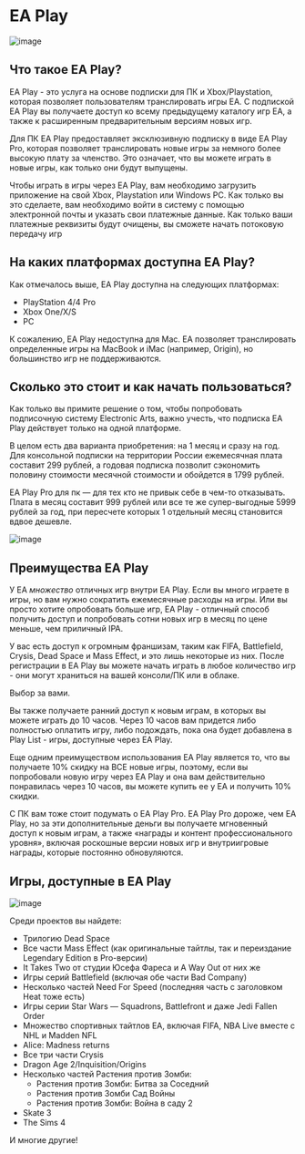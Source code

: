 # EA Play
![image](https://user-images.githubusercontent.com/125721252/220325351-03fc79bb-ac06-460b-94a9-1cad092a7998.png) 
## Что такое EA Play?
<p> EA Play - это услуга на основе подписки для ПК и Xbox/Playstation, которая позволяет пользователям транслировать игры EA. С подпиской EA Play вы получаете доступ ко всему предыдущему каталогу игр EA, а также к расширенным предварительным версиям новых игр. </p>

<p> Для ПК EA Play предоставляет эксклюзивную подписку в виде EA Play Pro, которая позволяет транслировать новые игры за немного более высокую плату за членство. Это означает, что вы можете играть в новые игры, как только они будут выпущены. </p>

<p> Чтобы играть в игры через EA Play, вам необходимо загрузить приложение на свой Xbox, Playstation или Windows PC. Как только вы это сделаете, вам необходимо войти в систему с помощью электронной почты и указать свои платежные данные. Как только ваши платежные реквизиты будут очищены, вы сможете начать потоковую передачу игр </p>

## На каких платформах доступна EA Play?
Как отмечалось выше, EA Play доступна на следующих платформах:
* PlayStation 4/4 Pro
* Xbox One/X/S
* PC
<p> К сожалению, EA Play недоступна для Mac. EA позволяет транслировать определенные игры на MacBook и iMac (например, Origin), но большинство игр не поддерживаются. </p>

## Сколько это стоит и как начать пользоваться?
Как только вы примите решение о том, чтобы попробовать подписочную систему Electronic Arts, важно учесть, что подписка EA Play действует только на одной платформе.

В целом есть два варианта приобретения: на 1 месяц и сразу на год. Для консольной подписки на территории России ежемесячная плата составит 299 рублей, а годовая подписка позволит сэкономить половину стоимости месячной стоимости и обойдется в 1799 рублей.

EA Play Pro для пк — для тех кто не привык себе в чем-то отказывать. Плата в месяц составит 999 рублей или все те же супер-выгодные 5999 рублей за год, при пересчете которых 1 отдельный месяц становится вдвое дешевле.

![image](https://user-images.githubusercontent.com/125721252/220340817-6099bf11-79b8-4a25-a6ae-9ecfdc3d3f7c.png)

## Преимущества EA Play 
У EA _множество_ отличных игр внутри EA Play. Если вы много играете в игры, но вам нужно сократить ежемесячные расходы на игры. Или вы просто хотите опробовать больше игр, EA Play - отличный способ получить доступ и попробовать сотни новых игр в месяц по цене меньше, чем приличный IPA.

У вас есть доступ к огромным франшизам, таким как FIFA, Battlefield, Crysis, Dead Space и Mass Effect, и это лишь некоторые из них. После регистрации в EA Play вы можете начать играть в любое количество игр - они могут храниться на вашей консоли/ПК или в облаке.

Выбор за вами.

Вы также получаете ранний доступ к новым играм, в которых вы можете играть до 10 часов. Через 10 часов вам придется либо полностью оплатить игру, либо подождать, пока она будет добавлена в Play List - игры, доступные через EA Play.

Еще одним преимуществом использования EA Play является то, что вы получаете 10% скидку на ВСЕ новые игры, поэтому, если вы попробовали новую игру через EA Play и она вам действительно понравилась через 10 часов, вы можете купить ее у EA и получить 10% скидки.

С ПК вам тоже стоит подумать о EA Play Pro. EA Play Pro дороже, чем EA Play, но за эти дополнительные деньги вы получаете мгновенный доступ к новым играм, а также «награды и контент профессионального уровня», включая роскошные версии новых игр и внутриигровые награды, которые постоянно обновуляются.

## Игры, доступные в EA Play
![image](https://www.stratege.ru/forums/files/gallery/1/495/fc8/23fbef860a1e097874145aa25ee21c70.png)

Среди проектов вы найдете:
* Трилогию Dead Space
* Все части Mass Effect (как оригинальные тайтлы, так и переиздание Legendary Edition в Pro-версии)
* It Takes Two от студии Юсефа Фареса и A Way Out от них же
* Игры серий Battlefield (включая обе части Bad Company)
* Несколько частей Need For Speed (последняя часть с заголовком Heat тоже есть)
* Игры серии Star Wars — Squadrons, Battlefront и даже Jedi Fallen Order
* Множество спортивных тайтлов EA, включая FIFA, NBA Live вместе с NHL и Madden NFL
* Alice: Madness returns
* Все три части Crysis
* Dragon Age 2/Inquisition/Origins
* Несколько частей Растения против Зомби:
  + Растения против Зомби: Битва за Соседний
  + Растения против Зомби Сад Войны
  + Растения против Зомби: Война в саду 2
* Skate 3
* The Sims 4
<p> И многие другие! </p>
